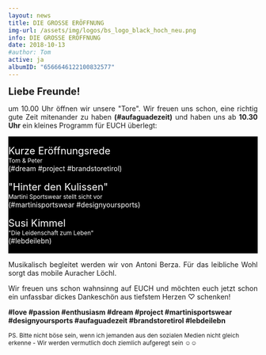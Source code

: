 ```yaml
---
layout: news
title: DIE GROSSE ERÖFFNUNG
img-url: /assets/img/logos/bs_logo_black_hoch_neu.png
info: DIE GROSSE ERÖFFNUNG
date: 2018-10-13
#author: Tom
active: ja
albumID: "6566646122100832577"
---
```

<b><span style="font-size:20px">Liebe Freunde!</span></b>

<p style="text-align: justify">um 10.00 Uhr öffnen wir unsere "Tore". Wir freuen uns schon, eine richtig gute
Zeit mitenander zu haben <b>(&#35;aufaguadezeit)</b> und haben uns ab <b>10.30 Uhr</b> ein kleines
Programm für EUCH überlegt:</p>

<div style="background-color:black; color:white;">
<br>
<span style="font-size: 20px">Kurze Eröffnungsrede</span>
<br>
<span style="font-size: 12px">Tom &amp; Peter</span>
<br>
(&#35;dream &#35;project &#35;brandstoretirol)
<br>
<br>
<span style="font-size: 20px">"Hinter den Kulissen"</span>
<br>
<span style="font-size: 12px">Martini Sportswear stellt sicht vor</span>
<br>
(&#35;martinisportswear &#35;designyoursports)
<br>
<br>
<span style="font-size: 20px">Susi Kimmel</span>
<br>
<span style="font-size: 12px">"Die Leidenschaft zum Leben"</span> 
<br>
(&#35;lebdeilebn)
<br>
<br>
</div>


<p style="text-align: justify">Musikalisch begleitet werden wir von Antoni Berza. Für das leibliche Wohl sorgt das mobile Auracher Löchl.</p>

<p style="text-align: justify">Wir freuen uns schon wahnsinng auf EUCH und möchten euch jetzt schon ein unfassbar dickes Dankeschön aus tiefstem Herzen &#9825; schenken!</p>

<b>&#35;love &#35;passion &#35;enthusiasm &#35;dream &#35;project &#35;martinisportswear &#35;designyoursports &#35;aufaguadezeit &#35;brandstoretirol &#35;lebdeilebn</b>

<p style="font-size: 12px"> PS. Bitte nicht böse sein, wenn ich jemanden aus den sozialen Medien nicht gleich erkenne - Wir werden vermutlich doch ziemlich aufgeregt sein &#9786;&#9786;</p>